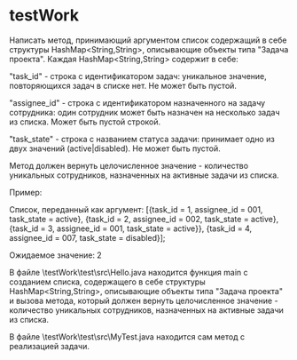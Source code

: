 # testWork
Написать метод, принимающий аргументом список содержащий в себе структуры HashMap<String,String>, описывающие объекты типа "Задача проекта".
Каждая HashMap<String,String> содержит в себе:

"task_id" - строка с идентификатором задач: уникальное значение, повторяющихся задач в списке нет. Не может быть пустой.

"assignee_id" - строка с идентификатором назначенного на задачу сотрудника: один сотрудник может быть назначен на несколько задач из списка. Может быть пустой строкой.

"task_state" - строка с названием статуса задачи: принимает одно из двух значений (active|disabled). Не может быть пустой.

Метод должен вернуть целочисленное значение - количество уникальных сотрудников, назначенных на активные задачи из списка.

Пример:

Список, переданный как аргумент:
[{task_id = 1, assignee_id = 001, task_state = active}, {task_id = 2, assignee_id = 002, task_state = active}, {task_id = 3, assignee_id = 001, task_state = active}}, {task_id = 4, assignee_id = 007, task_state = disabled}];

Ожидаемое значение:
2

В файле \testWork\test\src\Hello.java находится функция main с созданием списка, содержащего в себе структуры HashMap<String,String>, описывающие объекты типа "Задача проекта" и вызова метода, который должен  вернуть целочисленное значение - количество уникальных сотрудников, назначенных на активные задачи из списка.

В файле \testWork\test\src\MyTest.java находится сам метод с реализацией задачи.
